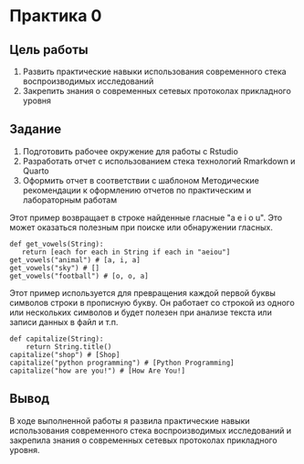 # Практика 0

## Цель работы

1.  Развить практические навыки использования современного стека воспроизводимых исследований
2.  Закрепить знания о современных сетевых протоколах прикладного уровня

## Задание

1.  Подготовить рабочее окружение для работы с Rstudio
2.  Разработать отчет с использованием стека технологий Rmarkdown и Quarto
3.  Оформить отчет в соответствии с шаблоном Методические рекомендации к оформлению отчетов по практическим и лабораторным работам

Этот пример возвращает в строке найденные гласные "a e i o u". Это может оказаться полезным при поиске или обнаружении гласных.

```         
def get_vowels(String):
   return [each for each in String if each in "aeiou"]
get_vowels("animal") # [a, i, a]
get_vowels("sky") # []
get_vowels("football") # [o, o, a]
```

Этот пример используется для превращения каждой первой буквы символов строки в прописную букву. Он работает со строкой из одного или нескольких символов и будет полезен при анализе текста или записи данных в файл и т.п.

```
def capitalize(String):
    return String.title()
capitalize("shop") # [Shop]
capitalize("python programming") # [Python Programming]
capitalize("how are you!") # [How Are You!]
```

## Вывод

В ходе выполненной работы я развила практические навыки использования современного стека воспроизводимых исследований и закрепила знания о современных сетевых протоколах прикладного уровня.
